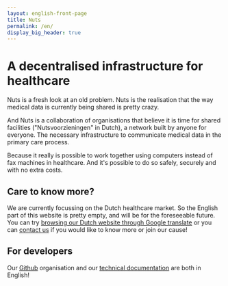 ```yaml
---
layout: english-front-page
title: Nuts
permalink: /en/
display_big_header: true
---
```


# A decentralised infrastructure for healthcare

Nuts is a fresh look at an old problem. Nuts is the realisation that the way
medical data is currently being shared is pretty crazy.

And Nuts is a collaboration of organisations that believe it is time for shared
facilities ("Nutsvoorzieningen" in Dutch), a network built by anyone for
everyone. The necessary infrastructure to communicate medical data in the
primary care process.

Because it really is possible to work together using computers instead of fax
machines in healthcare. And it's possible to do so safely, securely and with no
extra costs.

## Care to know more?

We are currently focussing on the Dutch healthcare market. So the English part
of this website is pretty empty, and will be for the foreseeable future. You can
try [browsing our Dutch website through Google translate](https://translate.google.com/translate?sl=nl&tl=en&u=nuts.nl)
or you can [contact us](/contact) if you would like to know more or join
our cause!

## For developers

Our [Github](https://github.com/nuts-foundation) organisation and our
[technical documentation](https://nuts-node.readthedocs.io/) are both
in English!
